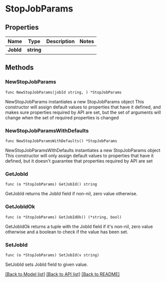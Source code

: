# StopJobParams

## Properties

Name | Type | Description | Notes
------------ | ------------- | ------------- | -------------
**JobId** | **string** |  | 

## Methods

### NewStopJobParams

`func NewStopJobParams(jobId string, ) *StopJobParams`

NewStopJobParams instantiates a new StopJobParams object
This constructor will assign default values to properties that have it defined,
and makes sure properties required by API are set, but the set of arguments
will change when the set of required properties is changed

### NewStopJobParamsWithDefaults

`func NewStopJobParamsWithDefaults() *StopJobParams`

NewStopJobParamsWithDefaults instantiates a new StopJobParams object
This constructor will only assign default values to properties that have it defined,
but it doesn't guarantee that properties required by API are set

### GetJobId

`func (o *StopJobParams) GetJobId() string`

GetJobId returns the JobId field if non-nil, zero value otherwise.

### GetJobIdOk

`func (o *StopJobParams) GetJobIdOk() (*string, bool)`

GetJobIdOk returns a tuple with the JobId field if it's non-nil, zero value otherwise
and a boolean to check if the value has been set.

### SetJobId

`func (o *StopJobParams) SetJobId(v string)`

SetJobId sets JobId field to given value.



[[Back to Model list]](../README.md#documentation-for-models) [[Back to API list]](../README.md#documentation-for-api-endpoints) [[Back to README]](../README.md)


